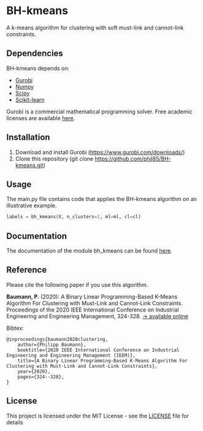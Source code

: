 # BH-kmeans

A k-means algorithm for clustering with soft must-link and cannot-link constraints. 

## Dependencies

BH-kmeans depends on:
* [Gurobi](https://anaconda.org/Gurobi/gurobi)
* [Numpy](https://anaconda.org/conda-forge/numpy)
* [Scipy](https://anaconda.org/anaconda/scipy)
* [Scikit-learn](https://anaconda.org/anaconda/scikit-learn)

Gurobi is a commercial mathematical programming solver. Free academic licenses are available [here](https://www.gurobi.com/academia/academic-program-and-licenses/). 

## Installation

1) Download and install Gurobi (https://www.gurobi.com/downloads/)
2) Clone this repository (git clone https://github.com/phil85/BH-kmeans.git)

## Usage

The main.py file contains code that applies the BH-kmeans algorithm on an illustrative example.

```python
labels = bh_kmeans(X, n_clusters=2, ml=ml, cl=cl)
```

## Documentation

The documentation of the module bh_kmeans can be found [here](https://phil85.github.io/BLPKM-CC/documentation.html).

## Reference

Please cite the following paper if you use this algorithm.

**Baumann, P.** (2020): A Binary Linear Programming-Based K-Means Algorithm For Clustering with Must-Link and Cannot-Link Constraints. Proceedings of the 2020 IEEE International Conference on Industrial Engineering and Engineering Management, 324-328. [&rarr; available online](https://ieeexplore.ieee.org/abstract/document/9309775?casa_token=w0PlMqWmGbIAAAAA:XbuhRrVYsXYxmqucwbmMU3KHh9wNbUieJO9dbeBqDwjDMg5YF_FvYt0805CgnhgLrLswfEVDsGR4fQ)

Bibtex:
```
@inproceedings{baumann2020clustering,
	author={Philipp Baumann},
	booktitle={2020 IEEE International Conference on Industrial Engineering and Engineering Management (IEEM)},
	title={A Binary Linear Programming-Based K-Means Algorithm For Clustering with Must-Link and Cannot-Link Constraints},
	year={2020},
	pages={324--328},
}
```

## License

This project is licensed under the MIT License - see the [LICENSE](LICENSE) file for details



